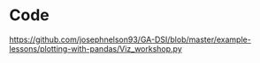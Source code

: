 # Code
https://github.com/josephnelson93/GA-DSI/blob/master/example-lessons/plotting-with-pandas/Viz_workshop.py
